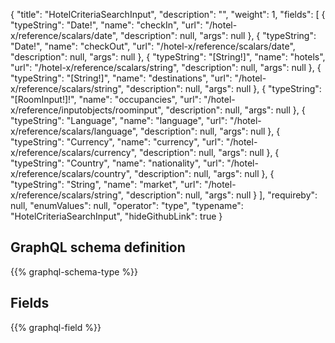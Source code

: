 {
  "title": "HotelCriteriaSearchInput",
  "description": "",
  "weight": 1,
  "fields": [
    {
      "typeString": "Date!",
      "name": "checkIn",
      "url": "/hotel-x/reference/scalars/date",
      "description": null,
      "args": null
    },
    {
      "typeString": "Date!",
      "name": "checkOut",
      "url": "/hotel-x/reference/scalars/date",
      "description": null,
      "args": null
    },
    {
      "typeString": "[String!]",
      "name": "hotels",
      "url": "/hotel-x/reference/scalars/string",
      "description": null,
      "args": null
    },
    {
      "typeString": "[String!]",
      "name": "destinations",
      "url": "/hotel-x/reference/scalars/string",
      "description": null,
      "args": null
    },
    {
      "typeString": "[RoomInput!]!",
      "name": "occupancies",
      "url": "/hotel-x/reference/inputobjects/roominput",
      "description": null,
      "args": null
    },
    {
      "typeString": "Language",
      "name": "language",
      "url": "/hotel-x/reference/scalars/language",
      "description": null,
      "args": null
    },
    {
      "typeString": "Currency",
      "name": "currency",
      "url": "/hotel-x/reference/scalars/currency",
      "description": null,
      "args": null
    },
    {
      "typeString": "Country",
      "name": "nationality",
      "url": "/hotel-x/reference/scalars/country",
      "description": null,
      "args": null
    },
    {
      "typeString": "String",
      "name": "market",
      "url": "/hotel-x/reference/scalars/string",
      "description": null,
      "args": null
    }
  ],
  "requireby": null,
  "enumValues": null,
  "operator": "type",
  "typename": "HotelCriteriaSearchInput",
  "hideGithubLink": true
}
## GraphQL schema definition

{{% graphql-schema-type %}}

## Fields

{{% graphql-field %}}
